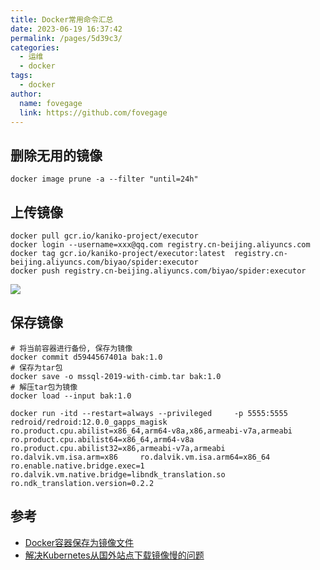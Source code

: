 ```yaml
---
title: Docker常用命令汇总
date: 2023-06-19 16:37:42
permalink: /pages/5d39c3/
categories:
  - 运维
  - docker
tags:
  - docker
author:
  name: fovegage
  link: https://github.com/fovegage
---
```


## 删除无用的镜像

```
docker image prune -a --filter "until=24h"
```

## 上传镜像

```
docker pull gcr.io/kaniko-project/executor
docker login --username=xxx@qq.com registry.cn-beijing.aliyuncs.com
docker tag gcr.io/kaniko-project/executor:latest  registry.cn-beijing.aliyuncs.com/biyao/spider:executor
docker push registry.cn-beijing.aliyuncs.com/biyao/spider:executor
```

![](https://obsidian-foveagge.oss-cn-beijing.aliyuncs.com/blog/3y0yhi.png)

## 保存镜像

```
# 将当前容器进行备份, 保存为镜像
docker commit d5944567401a bak:1.0
# 保存为tar包
docker save -o mssql-2019-with-cimb.tar bak:1.0
# 解压tar包为镜像
docker load --input bak:1.0

docker run -itd --restart=always --privileged     -p 5555:5555     redroid/redroid:12.0.0_gapps_magisk     ro.product.cpu.abilist=x86_64,arm64-v8a,x86,armeabi-v7a,armeabi     ro.product.cpu.abilist64=x86_64,arm64-v8a     ro.product.cpu.abilist32=x86,armeabi-v7a,armeabi     ro.dalvik.vm.isa.arm=x86     ro.dalvik.vm.isa.arm64=x86_64     ro.enable.native.bridge.exec=1     ro.dalvik.vm.native.bridge=libndk_translation.so     ro.ndk_translation.version=0.2.2
```

## 参考

- [Docker容器保存为镜像文件](https://zhuanlan.zhihu.com/p/348849578)
- [解决Kubernetes从国外站点下载镜像慢的问题](https://junjie2018.github.io/notes/%E5%AE%B9%E5%99%A8%E6%8A%80%E6%9C%AF/kubernetes/%E8%A7%A3%E5%86%B3kubernetes%E4%BB%8E%E5%9B%BD%E5%A4%96%E7%AB%99%E7%82%B9%E4%B8%8B%E8%BD%BD%E9%95%9C%E5%83%8F%E6%85%A2%E7%9A%84%E9%97%AE%E9%A2%98/)